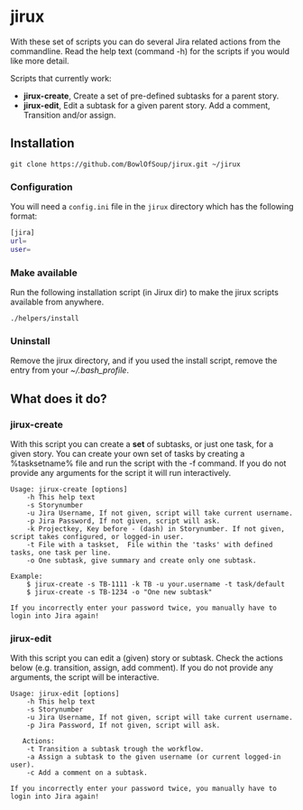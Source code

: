 jirux
=====
With these set of scripts you can do several Jira related actions from the commandline. 
Read the help text (command -h) for the scripts if you would like more detail.

Scripts that currently work: 
* **jirux-create**, Create a set of pre-defined subtasks for a parent story.
* **jirux-edit**, Edit a subtask for a given parent story. Add a comment, Transition and/or assign.

Installation
------------
`git clone https://github.com/BowlOfSoup/jirux.git ~/jirux`

### Configuration
You will need a `config.ini` file in the `jirux` directory which has the following format:

```bash
[jira]
url=
user=
```

### Make available
Run the following installation script (in Jirux dir) to make the jirux scripts available from anywhere.

`./helpers/install`

### Uninstall
Remove the jirux directory, and if you used the install script, remove the entry from your _~/.bash_profile_. 

What does it do?
----------------
### jirux-create

With this script you can create a **set** of subtasks, or just one task, for a given story.
You can create your own set of tasks by creating a %tasksetname% file and run the script with the -f command.
If you do not provide any arguments for the script it will run interactively.

```
Usage: jirux-create [options]
    -h This help text
    -s Storynumber
    -u Jira Username, If not given, script will take current username.
    -p Jira Password, If not given, script will ask.
    -k Projectkey, Key before - (dash) in Storynumber. If not given, script takes configured, or logged-in user.
    -t File with a taskset,  File within the 'tasks' with defined tasks, one task per line.
    -o One subtask, give summary and create only one subtask.

Example:
    $ jirux-create -s TB-1111 -k TB -u your.username -t task/default
    $ jirux-create -s TB-1234 -o "One new subtask"

If you incorrectly enter your password twice, you manually have to login into Jira again!
```

### jirux-edit

With this script you can edit a (given) story or subtask. Check the actions below (e.g. transition, assign, add comment).
If you do not provide any arguments, the script will be interactive.

```
Usage: jirux-edit [options]
    -h This help text
    -s Storynumber
    -u Jira Username, If not given, script will take current username.
    -p Jira Password, If not given, script will ask.

   Actions:
    -t Transition a subtask trough the workflow.
    -a Assign a subtask to the given username (or current logged-in user).
    -c Add a comment on a subtask.
    
If you incorrectly enter your password twice, you manually have to login into Jira again!
```
